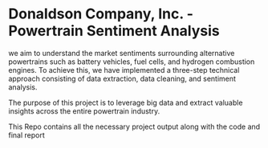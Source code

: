 # Donaldson Company, Inc. - Powertrain Sentiment Analysis
we aim to understand the market sentiments surrounding alternative powertrains such as battery vehicles, fuel cells, and hydrogen combustion engines. 
To achieve this, we have implemented a three-step technical approach consisting of data extraction, data cleaning, and sentiment analysis.

The purpose of this project is to leverage big data and extract valuable insights across the entire powertrain industry.

This Repo contains all the necessary project output along with the code and final report
